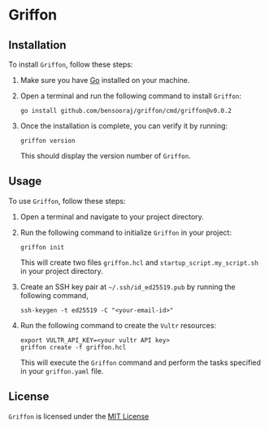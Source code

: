 # Griffon

## Installation

To install `Griffon`, follow these steps:

1. Make sure you have [Go](https://golang.org/) installed on your machine.
2. Open a terminal and run the following command to install `Griffon`:

    ```shell
    go install github.com/bensooraj/griffon/cmd/griffon@v0.0.2
    ```

3. Once the installation is complete, you can verify it by running:

    ```shell
    griffon version
    ```

    This should display the version number of `Griffon`.

## Usage

To use `Griffon`, follow these steps:

1. Open a terminal and navigate to your project directory.
2. Run the following command to initialize `Griffon` in your project:

    ```shell
    griffon init
    ```

    This will create two files `griffon.hcl` and `startup_script.my_script.sh` in your project directory.

4. Create an SSH key pair at `~/.ssh/id_ed25519.pub` by running the following command,
    ```shell
    ssh-keygen -t ed25519 -C "<your-email-id>"
    ```
5. Run the following command to create the `Vultr` resources:

    ```shell
    export VULTR_API_KEY=<your vultr API key>
    griffon create -f griffon.hcl
    ```

    This will execute the `Griffon` command and perform the tasks specified in your `griffon.yaml` file.

## License

`Griffon` is licensed under the [MIT License](LICENSE)
